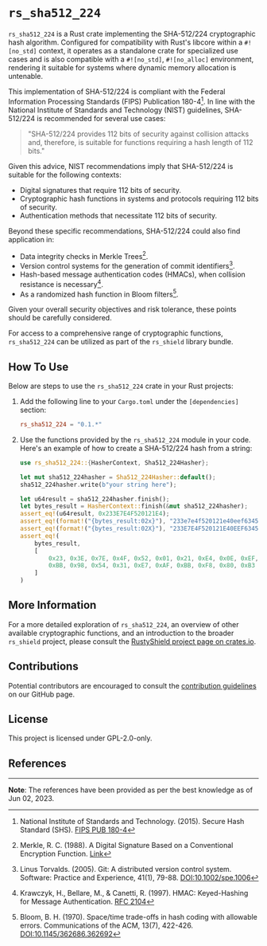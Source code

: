 # `rs_sha512_224`

`rs_sha512_224` is a Rust crate implementing the SHA-512/224 cryptographic hash algorithm. Configured for compatibility with Rust's libcore within a `#![no_std]` context, it operates as a standalone crate for specialized use cases and is also compatible with a `#![no_std]`, `#![no_alloc]` environment, rendering it suitable for systems where dynamic memory allocation is untenable.

This implementation of SHA-512/224 is compliant with the Federal Information Processing Standards (FIPS) Publication 180-4[^1]. In line with the National Institute of Standards and Technology (NIST) guidelines, SHA-512/224 is recommended for several use cases:

> "SHA-512/224 provides 112 bits of security against collision attacks and, therefore, is suitable for functions requiring a hash length of 112 bits."

Given this advice, NIST recommendations imply that SHA-512/224 is suitable for the following contexts:

- Digital signatures that require 112 bits of security.
- Cryptographic hash functions in systems and protocols requiring 112 bits of security.
- Authentication methods that necessitate 112 bits of security.

Beyond these specific recommendations, SHA-512/224 could also find application in:

- Data integrity checks in Merkle Trees[^4].
- Version control systems for the generation of commit identifiers[^2].
- Hash-based message authentication codes (HMACs), when collision resistance is necessary[^3].
- As a randomized hash function in Bloom filters[^5].

Given your overall security objectives and risk tolerance, these points should be carefully considered.

For access to a comprehensive range of cryptographic functions, `rs_sha512_224` can be utilized as part of the `rs_shield` library bundle.

## How To Use

Below are steps to use the `rs_sha512_224` crate in your Rust projects:

1. Add the following line to your `Cargo.toml` under the `[dependencies]` section:

    ```toml
    rs_sha512_224 = "0.1.*"
    ```
   
3. Use the functions provided by the `rs_sha512_224` module in your code. Here's an example of how to create a SHA-512/224 hash from a string:

    ```rust
    use rs_sha512_224::{HasherContext, Sha512_224Hasher};
    
    let mut sha512_224hasher = Sha512_224Hasher::default();
    sha512_224hasher.write(b"your string here");
    
    let u64result = sha512_224hasher.finish();
    let bytes_result = HasherContext::finish(&mut sha512_224hasher);
    assert_eq!(u64result, 0x233E7E4F520121E4);
    assert_eq!(format!("{bytes_result:02x}"), "233e7e4f520121e40eef63455e3b7f1815aabb985431e7afbbf880b3");
    assert_eq!(format!("{bytes_result:02X}"), "233E7E4F520121E40EEF63455E3B7F1815AABB985431E7AFBBF880B3");
    assert_eq!(
        bytes_result,
        [
            0x23, 0x3E, 0x7E, 0x4F, 0x52, 0x01, 0x21, 0xE4, 0x0E, 0xEF, 0x63, 0x45, 0x5E, 0x3B, 0x7F, 0x18, 0x15, 0xAA,
            0xBB, 0x98, 0x54, 0x31, 0xE7, 0xAF, 0xBB, 0xF8, 0x80, 0xB3
        ]
    )
    ```

## More Information

For a more detailed exploration of `rs_sha512_224`, an overview of other available cryptographic functions, and an introduction to the broader `rs_shield` project, please consult the [RustyShield project page on crates.io](https://crates.io/crates/rs_shield).

## Contributions
Potential contributors are encouraged to consult the [contribution guidelines](https://github.com/Azgrom/RustyShield/CONTRIBUTING.md) on our GitHub page.

## License

This project is licensed under GPL-2.0-only.

## References

[^1]: National Institute of Standards and Technology. (2015). Secure Hash Standard (SHS). [FIPS PUB 180-4](https://nvlpubs.nist.gov/nistpubs/FIPS/NIST.FIPS.180-4.pdf)

[^2]: Linus Torvalds. (2005). Git: A distributed version control system. Software: Practice and Experience, 41(1), 79-88. [DOI:10.1002/spe.1006](https://doi.org/10.1002/spe.1006)

[^3]: Krawczyk, H., Bellare, M., & Canetti, R. (1997). HMAC: Keyed-Hashing for Message Authentication. [RFC 2104](https://tools.ietf.org/html/rfc2104)

[^4]: Merkle, R. C. (1988). A Digital Signature Based on a Conventional Encryption Function. [Link](https://link.springer.com/content/pdf/10.1007/3-540-45961-8_24.pdf)

[^5]: Bloom, B. H. (1970). Space/time trade-offs in hash coding with allowable errors. Communications of the ACM, 13(7), 422-426. [DOI:10.1145/362686.362692](https://doi.org/10.1145/362686.362692)

---
**Note**: The references have been provided as per the best knowledge as of Jun 02, 2023.
